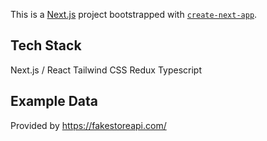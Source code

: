 This is a [Next.js](https://nextjs.org) project bootstrapped with [`create-next-app`](https://nextjs.org/docs/app/api-reference/cli/create-next-app).

## Tech Stack

Next.js / React
Tailwind CSS
Redux
Typescript

## Example Data

Provided by https://fakestoreapi.com/
